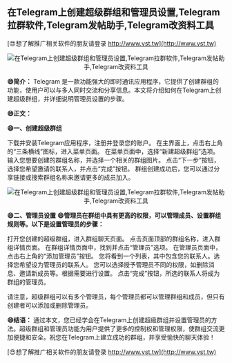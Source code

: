 ## **在Telegram上创建超级群组和管理员设置,Telegram拉群软件,Telegram发帖助手,Telegram改资料工具**

[😍想了解推广相关软件的朋友请登录 http://www.vst.tw](http://www.vst.tw)

 <center><img src="https://vst.tw/MP4/tuiguang/png/0.png" alt="在Telegram上创建超级群组和管理员设置,Telegram拉群软件,Telegram发帖助手,Telegram改资料工具"></center>

**😄简介：**
Telegram 是一款功能强大的即时通讯应用程序，它提供了创建群组的功能，使用户可以与多人同时交流和分享信息。本文将介绍如何在Telegram上创建超级群组，并详细说明管理员设置的步骤。

**😄正文：**

**😄一、创建超级群组**

下载并安装Telegram应用程序，注册并登录您的账户。
在主界面上，点击右上角的“三条横线”图标，进入菜单页面。
在菜单页面中，选择“新建超级群组”选项。
输入您想要创建的群组名称，并选择一个相关的群组图片。
点击“下一步”按钮，选择您希望邀请的联系人，并点击“完成”按钮。
群组创建成功后，您可以通过分享链接或搜索群组名称来邀请更多的成员加入。

 <center><img src="https://vst.tw/MP4/tuiguang/png/8.png" alt="在Telegram上创建超级群组和管理员设置,Telegram拉群软件,Telegram发帖助手,Telegram改资料工具"></center>

**😄二、管理员设置**
**😄管理员在群组中具有更高的权限，可以管理成员、设置群组规则等。以下是设置管理员的步骤：**

打开您创建的超级群组，进入群组聊天页面。
点击页面顶部的群组名称，进入群组详情页面。
在群组详情页面中，找到并点击“管理员”选项。
在管理员页面中，点击右上角的“添加管理员”按钮。
您将看到一个列表，其中包含您的联系人。选择您希望设为管理员的联系人。
您可以选择授予管理员不同的权限，如删除消息、邀请新成员等。根据需要进行设置。
点击“完成”按钮，所选的联系人将成为群组的管理员。

请注意，超级群组可以有多个管理员，每个管理员都可以管理群组和成员，但只有创建者可以添加或删除管理员。

**😄结语：**
通过本文，您已经学会在Telegram上创建超级群组并设置管理员的方法。超级群组和管理员功能为用户提供了更多的控制权和管理权限，使群组交流更加便捷和安全。祝您在Telegram上建立成功的群组，并享受愉快的聊天体验！

[😍想了解推广相关软件的朋友请登录 http://www.vst.tw](http://www.vst.tw)



